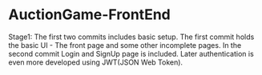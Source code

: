 # AuctionGame-FrontEnd

Stage1: The first two commits includes basic setup. The first commit holds the basic UI - The front page and some other incomplete pages. In the second commit Login and SignUp page is included. Later authentication is even more developed using JWT(JSON Web Token).
